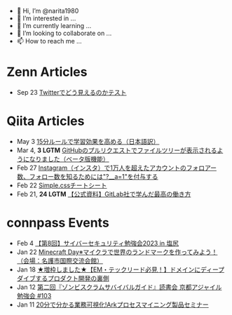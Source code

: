 - 👋 Hi, I’m @narita1980
- 👀 I’m interested in ...
- 🌱 I’m currently learning ...
- 💞️ I’m looking to collaborate on ...
- 📫 How to reach me ...

# Zenn Articles

<!-- profile updater begin: zenn -->
- Sep 23 [Twitterでどう見えるのかテスト](https://zenn.dev/narita1980/articles/cbb21f8d7f785752d6ac)
<!-- profile updater end: zenn -->

# Qiita Articles

<!-- profile updater begin: qiita -->
- May 3 [15分ルールで学習効果を高める（日本語訳）](https://qiita.com/narita1980/items/d0ad5246344fc6e4380f)
- Mar 4, **3 LGTM** [GitHubのプルリクエストでファイルツリーが表示されるようになりました（ベータ版機能）](https://qiita.com/narita1980/items/bee2c5232342a51e0415)
- Feb 27 [Instagram（インスタ）で1万人を超えたアカウントのフォロアー数、フォロー数を知るためには"?__a=1"を付与する](https://qiita.com/narita1980/items/630b7014fa893461b991)
- Feb 22 [Simple.cssチートシート](https://qiita.com/narita1980/items/fd2ccf0e91944aab9fd5)
- Feb 21, **24 LGTM** [【公式資料】GitLab社で学んだ最高の働き方](https://qiita.com/narita1980/items/d7d142c2bb6312cb9ad6)
<!-- profile updater end: qiita -->

# connpass Events

<!-- profile updater begin: connpass -->
- Feb 4 [【第8回】サイバーセキュリティ勉強会2023 in 塩尻](https://shiojiri-cyber.connpass.com/event/265052/)
- Jan 22 [Minecraft Day※マイクラで世界のランドマークを作ってみよう！（会場：名護市国際交流会館）](https://coderdojo-nago.connpass.com/event/268641/)
- Jan 18 [★増枠しました★【EM・テックリード必見！】ドメインにディープダイブするプロダクト開発の裏側](https://yojo.connpass.com/event/269237/)
- Jan 12 [第二回『ゾンビスクラムサバイバルガイド』読書会 京都アジャイル勉強会 #103](https://kyoaja.connpass.com/event/268881/)
- Jan 11 [20分で分かる業務可視化!Arkプロセスマイニング製品セミナー](https://connpass.com/event/270310/)
<!-- profile updater end: connpass -->

<!---
narita1980/narita1980 is a ✨ special ✨ repository because its `README.md` (this file) appears on your GitHub profile.
You can click the Preview link to take a look at your changes.
--->
